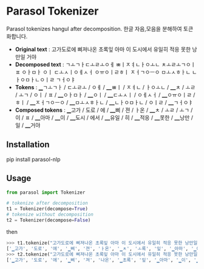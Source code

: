 Parasol Tokenizer
================

Parasol tokenizes hangul after decomposition.
한글 자음,모음을 분해하여 토큰화합니다.

* __Original text__ : 고가도로에 삐져나온 초록잎 아마 이 도시에서 유일히 적응 못한 낭만일 거야
* __Decomposed text__ : ㄱㅗㄱㅏㄷㅗㄹㅗㅇㅔ ㅃㅣㅈㅕㄴㅏㅇㅗㄴ ㅊㅗㄹㅗㄱㅇㅣㅍ ㅇㅏㅁㅏ ㅇㅣ ㄷㅗㅅㅣㅇㅔㅅㅓ ㅇㅠㅇㅣㄹㅎㅣ ㅈㅓㄱㅇㅡㅇ ㅁㅗㅅㅎㅏㄴ ㄴㅏㅇㅁㅏㄴㅇㅣㄹ ㄱㅓㅇㅑ
* __Tokens__ : ▁ㄱㅗㄱㅏ / ㄷㅗㄹㅗ / ㅇㅔ / ▁ㅃㅣ / ㅈㅕㄴ / ㅏㅇㅗㄴ / ▁ㅊ / ㅗㄹ / ㅗㄱ / ㅇㅣ / ㅍ / ▁ㅇㅏㅁㅏ / ▁ㅇㅣ / ▁ㄷㅗㅅㅣ / ㅇㅔㅅㅓ / ▁ㅇㅠㅇㅣㄹ / ㅎㅣ / ▁ㅈㅓㄱㅇㅡㅇ / ▁ㅁㅗㅅㅎㅏㄴ / ▁ㄴㅏㅇㅁㅏㄴ / ㅇㅣㄹ / ▁ㄱㅓㅇㅑ
* __Composed tokens__ : ▁고가 / 도로 / 에 / ▁삐 / 젼 / ㅏ온 / ▁ㅊ / ㅗㄹ / ㅗㄱ / 이 / ㅍ / ▁아마 / ▁이 / ▁도시 / 에서 / ▁유일 / 히 / ▁적응 / ▁못한 / ▁낭만 / 일 / ▁거야


## Installation

  pip install parasol-nlp

## Usage

```python
from parasol import Tokenizer

# tokenize after decomposition  
t1 = Tokenizer(decompose=True)
# tokenize without decomposition
t2 = Tokenizer(decompose=False)
```

then

```python
>>> t1.tokenize("고가도로에 삐져나온 초록잎 아마 이 도시에서 유일히 적응 못한 낭만일 거야")
['▁고가', '도로', '에', '▁삐', '젼', 'ㅏ온', '▁ㅊ', 'ㅗ록', '잎', '▁아마', '▁이', '▁도시', '에서', '▁유일', '히', '▁적응', '▁못한', '▁낭만', '일', '▁거야']
>>> t2.tokenize("고가도로에 삐져나온 초록잎 아마 이 도시에서 유일히 적응 못한 낭만일 거야")
['▁고가', '도로', '에', '▁삐', '져', '나온', '▁초록', '잎', '▁아마', '▁이', '▁도시', '에서', '▁유일', '히', '▁적응', '▁못한', '▁낭만', '일', '▁거야']
```

